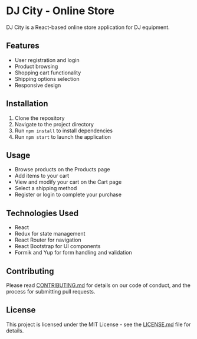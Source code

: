 # DJ City - Online Store

DJ City is a React-based online store application for DJ equipment.

## Features

- User registration and login
- Product browsing
- Shopping cart functionality
- Shipping options selection
- Responsive design

## Installation

1. Clone the repository
2. Navigate to the project directory
3. Run `npm install` to install dependencies
4. Run `npm start` to launch the application

## Usage

- Browse products on the Products page
- Add items to your cart
- View and modify your cart on the Cart page
- Select a shipping method
- Register or login to complete your purchase

## Technologies Used

- React
- Redux for state management
- React Router for navigation
- React Bootstrap for UI components
- Formik and Yup for form handling and validation

## Contributing

Please read [CONTRIBUTING.md](CONTRIBUTING.md) for details on our code of conduct, and the process for submitting pull requests.

## License

This project is licensed under the MIT License - see the [LICENSE.md](LICENSE.md) file for details.
